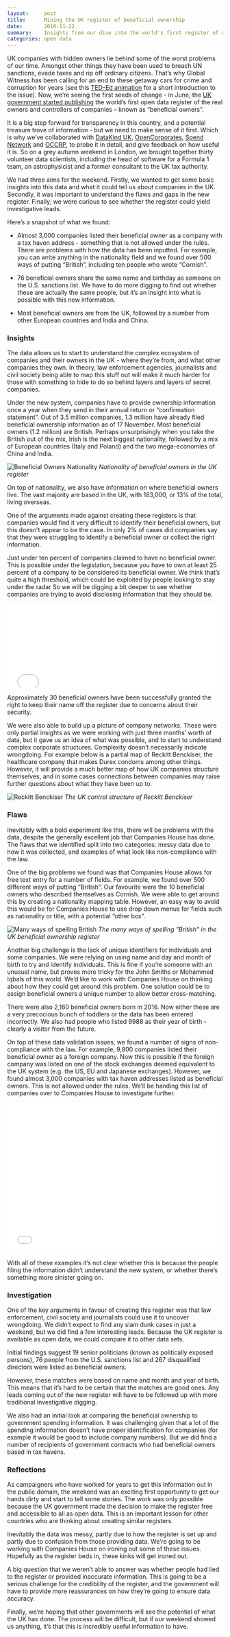 ```yaml
---
layout:     post
title:      Mining the UK register of beneficial ownership
date:       2016-11-22
summary:	Insights from our dive into the world's first register of who corporate control.
categories: open data
---
```


UK companies with hidden owners lie behind some of the worst problems of our time. Amongst other things they have been used to breach UN sanctions, evade taxes and rip off ordinary citizens. That’s why Global Witness has been calling for an end to these getaway cars for crime and corruption for years (see this [TED-Ed animation](http://ed.ted.com/lessons/how-exposing-anonymous-companies-could-cut-down-on-crime-global-witness) for a short introduction to the issue). Now, we’re seeing the first seeds of change - in June, the [UK government started publishing](https://companieshouse.blog.gov.uk/2016/04/13/the-new-people-with-significant-control-register/) the world’s first open data register of the real owners and controllers of companies – known as “beneficial owners”.  

It is a big step forward for transparency in this country, and a potential treasure trove of information - but we need to make sense of it first. Which is why we’ve collaborated with [DataKind UK](http://www.datakind.org/chapters/datakind-uk), [OpenCorporates](https://opencorporates.com/), [Spend Network](https://www.spendnetwork.com/) and [OCCRP](https://www.occrp.org/en), to probe it in detail, and give feedback on how useful it is. So on a grey autumn weekend in London, we brought together thirty volunteer data scientists, including the head of software for a Formula 1 team, an astrophysicist and a former consultant to the UK tax authority.

We had three aims for the weekend. Firstly, we wanted to get some basic insights into this data and what it could tell us about companies in the UK. Secondly, it was important to understand the flaws and gaps in the new register. Finally, we were curious to see whether the register could yield investigative leads.  

Here’s a snapshot of what we found:

*   Almost 3,000 companies listed their beneficial owner as a company with a tax haven address - something that is not allowed under the rules. There are problems with how the data has been inputted. For example, you can write anything in the nationality field and we found over 500 ways of putting “British”, including ten people who wrote “Cornish”.

*   76 beneficial owners share the same name and birthday as someone on the U.S. sanctions list. We have to do more digging to find out whether these are actually the same people, but it’s an insight into what is possible with this new information.

*   Most beneficial owners are from the UK, followed by a number from other European countries and India and China.

### Insights

The data allows us to start to understand the complex ecosystem of companies and their owners in the UK - where they’re from, and what other companies they own. In theory, law enforcement agencies, journalists and civil society being able to map this stuff out will make it much harder for those with something to hide to do so behind layers and layers of secret companies.

Under the new system, companies have to provide ownership information once a year when they send in their annual return or “confirmation statement”. Out of 3.5 million companies, 1.3 million have already filed beneficial ownership information as of 17 November. Most beneficial owners (1.2 million) are British. Perhaps unsurprisingly when you take the British out of the mix, Irish is the next biggest nationality, followed by a mix of European countries (Italy and Poland) and the two mega-economies of China and India.  

![Beneficial Owners Nationality](https://www.globalwitness.org//media/images/Screen_Shot_2016-11-19_at_22.07.18.width-1280.png)
*Nationality of beneficial owners in the UK register*

On top of nationality, we also have information on where beneficial owners live. The vast majority are based in the UK, with 183,000, or 13% of the total, living overseas.

One of the arguments made against creating these registers is that companies would find it very difficult to identify their beneficial owners, but this doesn’t appear to be the case. In only 2% of cases did companies say that they were struggling to identify a beneficial owner or collect the right information.

Just under ten percent of companies claimed to have no beneficial owner. This is possible under the legislation, because you have to own at least 25 percent of a company to be considered its beneficial owner. We think that’s quite a high threshold, which could be exploited by people looking to stay under the radar So we will be digging a bit deeper to see whether companies are trying to avoid disclosing information that they should be.

<div style="max-width:900px"><iframe id="datawrapper-chart-EVcm0" src="//datawrapper.dwcdn.net/EVcm0/1/" frameborder="0" allowtransparency="true" allowfullscreen="allowfullscreen" webkitallowfullscreen="webkitallowfullscreen" mozallowfullscreen="mozallowfullscreen" oallowfullscreen="oallowfullscreen" msallowfullscreen="msallowfullscreen" width="100%" height="196"></iframe><script type="text/javascript">"undefined"==typeof window.datawrapper&&(window.datawrapper={}),window.datawrapper["EVcm0"]={},window.datawrapper["EVcm0"].embedDeltas={"100":196,"200":196,"300":196,"400":196,"500":196,"600":196,"700":196,"800":196,"900":196,"1000":196},window.datawrapper["EVcm0"].iframe=document.getElementById("datawrapper-chart-EVcm0"),window.datawrapper["EVcm0"].iframe.style.height=window.datawrapper["EVcm0"].embedDeltas[Math.min(1e3,Math.max(100*Math.floor(window.datawrapper["EVcm0"].iframe.offsetWidth/100),100))]+"px",window.addEventListener("message",function(a){if("undefined"!=typeof a.data["datawrapper-height"])for(var b in a.data["datawrapper-height"])"EVcm0"==b&&(window.datawrapper["EVcm0"].iframe.style.height=a.data["datawrapper-height"][b]+"px")});</script></div>


Approximately 30 beneficial owners have been successfully granted the right to keep their name off the register due to concerns about their security.

We were also able to build up a picture of company networks. These were only partial insights as we were working with just three months’ worth of data, but it gave us an idea of what was possible, and to start to understand complex corporate structures. Complexity doesn’t necessarily indicate wrongdoing. For example below is a partial map of Reckitt Benckiser, the healthcare company that makes Durex condoms among other things. However, it will provide a much better map of how UK companies structure themselves, and in some cases connections between companies may raise further questions about what they have been up to.

![Reckitt Benckiser](https://www.globalwitness.org//media/images/Screen_Shot_2016-11-18_at_14.31.23.width-1280.png)
*The UK control structure of Reckitt Benckiser*

### Flaws

Inevitably with a bold experiment like this, there will be problems with the data, despite the generally excellent job that Companies House has done. The flaws that we identified split into two categories: messy data due to how it was collected, and examples of what look like non-compliance with the law.

One of the big problems we found was that Companies House allows for free text entry for a number of fields. For example, we found over 500 different ways of putting “British”. Our favourite were the 10 beneficial owners who described themselves as Cornish. We were able to get around this by creating a nationality mapping table. However, an easy way to avoid this would be for Companies House to use drop down menus for fields such as nationality or title, with a potential “other box”.  

![Many ways of spelling British](https://www.globalwitness.org/media/images/Screen_Shot_2016-11-18_at_14.19.07.width-1280.png)
*The many ways of spelling "British" in the UK beneficial ownership register*

Another big challenge is the lack of unique identifiers for individuals and some companies. We were relying on using name and day and month of birth to try and identify individuals. This is fine if you’re someone with an unusual name, but proves more tricky for the John Smiths or Mohammed Iqbals of this world. We’d like to work with Companies House on thinking about how they could get around this problem. One solution could be to assign beneficial owners a unique number to allow better cross-matching.

There were also 2,160 beneficial owners born in 2016\. Now either these are a very precocious bunch of toddlers or the data has been entered incorrectly. We also had people who listed 9988 as their year of birth - clearly a visitor from the future.

On top of these data validation issues, we found a number of signs of non-compliance with the law. For example, 9,800 companies listed their beneficial owner as a foreign company. Now this is possible if the foreign company was listed on one of the stock exchanges deemed equivalent to the UK system (e.g. the US, EU and Japanese exchanges). However, we found almost 3,000 companies with tax haven addresses listed as beneficial owners. This is not allowed under the rules. We’ll be handing this list of companies over to Companies House to investigate further.

<div style="max-width:900px"><iframe id="datawrapper-chart-OpOKm" src="//datawrapper.dwcdn.net/OpOKm/1/" frameborder="0" allowtransparency="true" allowfullscreen="allowfullscreen" webkitallowfullscreen="webkitallowfullscreen" mozallowfullscreen="mozallowfullscreen" oallowfullscreen="oallowfullscreen" msallowfullscreen="msallowfullscreen" width="100%" height="351"></iframe><script type="text/javascript">"undefined"==typeof window.datawrapper&&(window.datawrapper={}),window.datawrapper["OpOKm"]={},window.datawrapper["OpOKm"].embedDeltas={"100":485,"200":418,"300":385,"400":385,"500":351,"600":351,"700":351,"800":351,"900":351,"1000":351},window.datawrapper["OpOKm"].iframe=document.getElementById("datawrapper-chart-OpOKm"),window.datawrapper["OpOKm"].iframe.style.height=window.datawrapper["OpOKm"].embedDeltas[Math.min(1e3,Math.max(100*Math.floor(window.datawrapper["OpOKm"].iframe.offsetWidth/100),100))]+"px",window.addEventListener("message",function(a){if("undefined"!=typeof a.data["datawrapper-height"])for(var b in a.data["datawrapper-height"])"OpOKm"==b&&(window.datawrapper["OpOKm"].iframe.style.height=a.data["datawrapper-height"][b]+"px")});</script></div>

With all of these examples it’s not clear whether this is because the people filing the information didn’t understand the new system, or whether there’s something more sinister going on.

### Investigation

One of the key arguments in favour of creating this register was that law enforcement, civil society and journalists could use it to uncover wrongdoing. We didn’t expect to find any slam dunk cases in just a weekend, but we did find a few interesting leads. Because the UK register is available as open data, we could compare it to other data sets.

Initial findings suggest 19 senior politicians (known as politically exposed persons), 76 people from the U.S. sanctions list and 267 disqualified directors were listed as beneficial owners.

However, these matches were based on name and month and year of birth. This means that it’s hard to be certain that the matches are good ones. Any leads coming out of the new register will have to be followed up with more traditional investigative digging.

We also had an initial look at comparing the beneficial ownership to government spending information. It was challenging given that a lot of the spending information doesn’t have proper identification for companies (for example it would be good to include company numbers). But we did find a number of recipients of government contracts who had beneficial owners based in tax havens.

### Reflections

As campaigners who have worked for years to get this information out in the public domain, the weekend was an exciting first opportunity to get our hands dirty and start to tell some stories. The work was only possible because the UK government made the decision to make the register free and accessible to all as open data. This is an important lesson for other countries who are thinking about creating similar registers.

Inevitably the data was messy, partly due to how the register is set up and partly due to confusion from those providing data. We’re going to be working with Companies House on ironing out some of these issues. Hopefully as the register beds in, these kinks will get ironed out.

A big question that we weren’t able to answer was whether people had lied to the register or provided inaccurate information. This is going to be a serious challenge for the credibility of the register, and the government will have to provide more reassurances on how they’re going to ensure data accuracy.

Finally, we’re hoping that other governments will see the potential of what the UK has done. The process will be difficult, but if our weekend showed us anything, it’s that this is incredibly useful information to have.  
